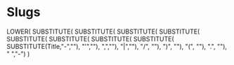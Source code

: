 # Slugs
LOWER(
  SUBSTITUTE(
    SUBSTITUTE(
      SUBSTITUTE(
        SUBSTITUTE(
          SUBSTITUTE(
            SUBSTITUTE(
              SUBSTITUTE(
                SUBSTITUTE(
                  SUBSTITUTE(Title,"-",""),
                "'",""),
              ",",""),
            "|",""),
          "/", ""),
        ")", ""),
      "(", ""),
    ".", ""),
  " ","-")
)
